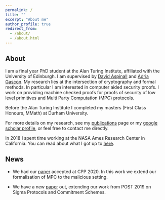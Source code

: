 ```yaml
---
permalink: /
title: ""
excerpt: "About me"
author_profile: true
redirect_from: 
  - /about/
  - /about.html
---
```


## About
I am a final year PhD student at the Alan Turing Institute, affiliated with the University of Edinburgh. I am supervised by [David Aspinall](http://homepages.inf.ed.ac.uk/da/) and [Adria Gascon](https://www.lsi.upc.edu/~agascon/). My research lies at the intersection of cryptography and formal methods. In particular I am interested in computer aided security proofs. I work on providing machine checked proofs for proofs of security of low level primitives and Multi Party Computation (MPC) protocols.

Before the Alan Turing Institute I completed my masters (First Class Honours, MMath) at Durham University. 

For more details on my research, see my [publications](https://davetbutler.github.io/publications/) page or my [google scholar profile](https://scholar.google.com/citations?user=b-9lOqgAAAAJ&hl=en&oi=sra), or feel free to contact me directly.

In 2018 I spent time working at the NASA Ames Research Center in California. You can read about what I got up to [here](https://www.turing.ac.uk/blog/turing-phd-student-david-butler-interns-nasa-analysing-safety-unmanned-aircraft).

## News

* We had our [paper](https://eprint.iacr.org/2019/1449.pdf) accepted at CPP 2020. In this work we extend our formalisation of MPC to the malicious setting.

* We have a new [paper](https://eprint.iacr.org/2019/1185.pdf) out, extending our work from POST 2019 on Sigma Protocols and Commitment Schemes. 
